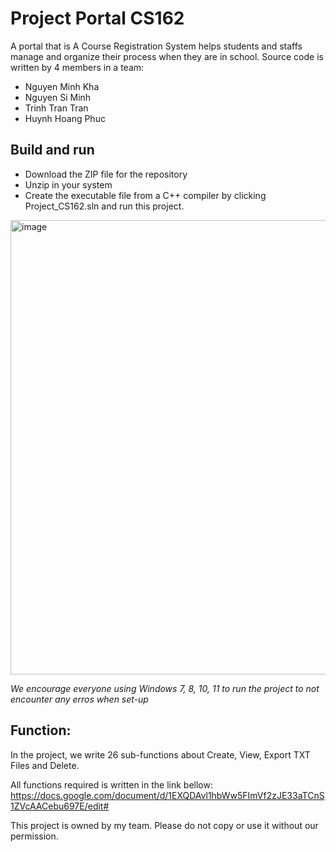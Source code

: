 # Project Portal CS162
A portal that is A Course Registration System helps students and staffs manage and organize their process when they are in school.
Source code is written by 4 members in a team:
* Nguyen Minh Kha
* Nguyen Si Minh
* Trinh Tran Tran 
* Huynh Hoang Phuc
## Build and run
* Download the ZIP file for the repository
* Unzip in your system
* Create the executable file from a C++ compiler by clicking Project_CS162.sln and run this project.
 <img width="727" alt="image" src="https://user-images.githubusercontent.com/23515034/166115995-1c2c01b4-aa74-4107-8f03-dfad816eafaa.png">
 
_We encourage everyone using Windows 7, 8, 10, 11 to run the project to not encounter any erros when set-up_

## Function:
In the project, we write 26 sub-functions about Create, View, Export TXT Files and Delete. 

All functions required is written in the link bellow:
https://docs.google.com/document/d/1EXQDAvl1hbWw5FImVf2zJE33aTCnS1ZVcAACebu697E/edit#

This project is owned by my team. Please do not copy or use it without our permission. 
